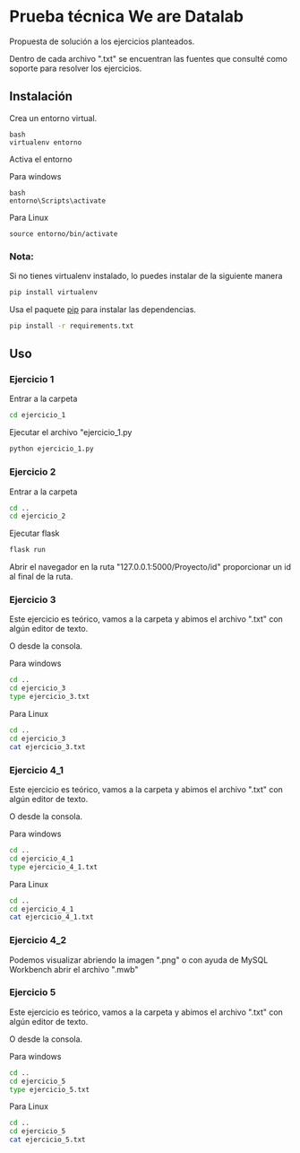 # Prueba técnica We are Datalab

Propuesta de solución a los ejercicios planteados.

Dentro de cada archivo ".txt" se encuentran las fuentes que consulté como soporte para resolver los ejercicios.

## Instalación

Crea un entorno virtual.

```
bash
virtualenv entorno
```
Activa el entorno

Para windows
```
bash
entorno\Scripts\activate
```

Para Linux
```
source entorno/bin/activate
```


### Nota:

Si no tienes virtualenv instalado, lo puedes instalar de la siguiente manera

```bash
pip install virtualenv
```

Usa el paquete [pip](https://pip.pypa.io/en/stable/) para instalar las dependencias.

```bash
pip install -r requirements.txt
```

## Uso

### Ejercicio 1

Entrar a la carpeta

```bash
cd ejercicio_1
```

Ejecutar el archivo "ejercicio_1.py

```bash
python ejercicio_1.py
```

### Ejercicio 2

Entrar a la carpeta

```bash
cd ..
cd ejercicio_2
```

Ejecutar flask

```bash
flask run
```

Abrir el navegador en la ruta "127.0.0.1:5000/Proyecto/id" proporcionar un id al final de la ruta.

### Ejercicio 3

Este ejercicio es teórico, vamos a la carpeta y abimos el archivo ".txt" con algún editor de texto.

O desde la consola.

Para windows
```bash
cd ..
cd ejercicio_3
type ejercicio_3.txt
```

Para Linux
```bash
cd ..
cd ejercicio_3
cat ejercicio_3.txt
```

### Ejercicio 4_1

Este ejercicio es teórico, vamos a la carpeta y abimos el archivo ".txt" con algún editor de texto.

O desde la consola.

Para windows
```bash
cd ..
cd ejercicio_4_1
type ejercicio_4_1.txt
```

Para Linux
```bash
cd ..
cd ejercicio_4_1
cat ejercicio_4_1.txt
```

### Ejercicio 4_2

Podemos visualizar abriendo la imagen ".png" o con ayuda de MySQL Workbench abrir el archivo ".mwb"

### Ejercicio 5

Este ejercicio es teórico, vamos a la carpeta y abimos el archivo ".txt" con algún editor de texto.

O desde la consola.

Para windows
```bash
cd ..
cd ejercicio_5
type ejercicio_5.txt
```

Para Linux
```bash
cd ..
cd ejercicio_5
cat ejercicio_5.txt
```
